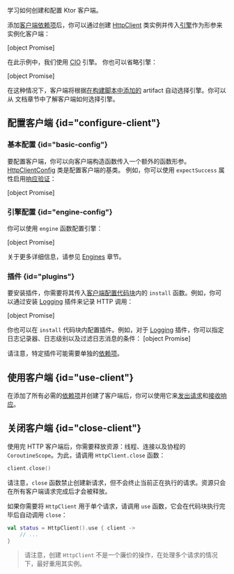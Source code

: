 [//]: # (title: 创建和配置客户端)

<show-structure for="chapter" depth="2"/>

<link-summary>学习如何创建和配置 Ktor 客户端。</link-summary>

添加[客户端依赖项](client-dependencies.md)后，你可以通过创建 [HttpClient](https://api.ktor.io/ktor-client/ktor-client-core/io.ktor.client/-http-client/index.html) 类实例并传入[引擎](client-engines.md)作为形参来实例化客户端：

[object Promise]

在此示例中，我们使用 [CIO](https://api.ktor.io/ktor-client/ktor-client-cio/io.ktor.client.engine.cio/-c-i-o/index.html) 引擎。
你也可以省略引擎：

[object Promise]

在这种情况下，客户端将根据[在构建脚本中添加的](client-dependencies.md#engine-dependency) artifact 自动选择引擎。你可以从 [](client-engines.md#default) 文档章节中了解客户端如何选择引擎。

## 配置客户端 {id="configure-client"}

### 基本配置 {id="basic-config"}

要配置客户端，你可以向客户端构造函数传入一个额外的函数形参。
[HttpClientConfig](https://api.ktor.io/ktor-client/ktor-client-core/io.ktor.client/-http-client-config/index.html) 类是配置客户端的基类。
例如，你可以使用 `expectSuccess` 属性启用[响应验证](client-response-validation.md)：

[object Promise]

### 引擎配置 {id="engine-config"}
你可以使用 `engine` 函数配置引擎：

[object Promise]

关于更多详细信息，请参见 [Engines](client-engines.md) 章节。

### 插件 {id="plugins"}
要安装插件，你需要将其传入[客户端配置代码块](#configure-client)内的 `install` 函数。例如，你可以通过安装 [Logging](client-logging.md) 插件来记录 HTTP 调用：

[object Promise]

你也可以在 `install` 代码块内配置插件。例如，对于 [Logging](client-logging.md) 插件，你可以指定日志记录器、日志级别以及过滤日志消息的条件：
[object Promise]

请注意，特定插件可能需要单独的[依赖项](client-dependencies.md)。

## 使用客户端 {id="use-client"}
在添加了所有必需的[依赖项](client-dependencies.md)并创建了客户端后，你可以使用它来[发出请求](client-requests.md)和[接收响应](client-responses.md)。

## 关闭客户端 {id="close-client"}

使用完 HTTP 客户端后，你需要释放资源：线程、连接以及协程的 `CoroutineScope`。为此，请调用 `HttpClient.close` 函数：

```kotlin
client.close()
```

请注意，`close` 函数禁止创建新请求，但不会终止当前正在执行的请求。资源只会在所有客户端请求完成后才会被释放。

如果你需要将 `HttpClient` 用于单个请求，请调用 `use` 函数，它会在代码块执行完毕后自动调用 `close`：

```kotlin
val status = HttpClient().use { client ->
    // ...
}
```

> 请注意，创建 `HttpClient` 不是一个廉价的操作，在处理多个请求的情况下，最好重用其实例。